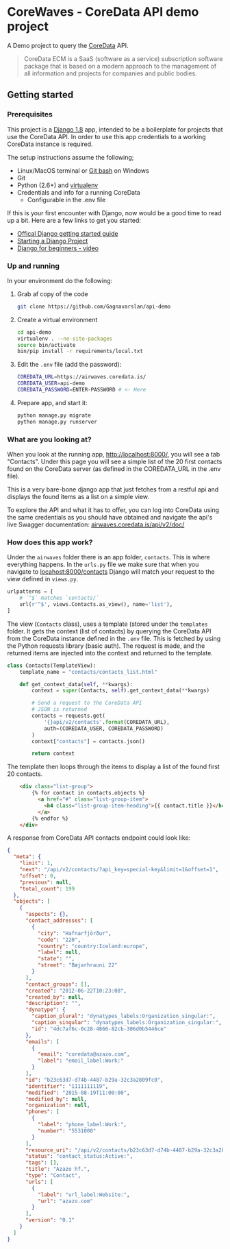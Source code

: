 # CoreWaves - CoreData API demo project
A Demo project to query the [CoreData](http://www.azazo.com/coredata/) API.

> CoreData ECM is a SaaS (software as a service) subscription software package
> that is based on a modern approach to the management of all information and
> projects for companies and public bodies.

## Getting started
### Prerequisites
This project is a [Django 1.8](https://www.djangoproject.com/) app, intended to
be a boilerplate for projects that use the CoreData API. In order to use this
app credentials to a working CoreData instance is required.

The setup instructions assume the following;

- Linux/MacOS terminal or [Git bash](https://git-scm.com/downloads) on Windows
- Git
- Python (2.6+) and [virtualenv](http://docs.python-guide.org/en/latest/dev/virtualenvs/) 
- Credentials and info for a running CoreData
    - Configurable in the .env file

If this is your first encounter with Django, now would be a good time to read
up a bit. Here are a few links to get you started:

- [Offical Django getting started guide](https://www.djangoproject.com/start/)
- [Starting a Django Project](https://realpython.com/learn/start-django/)
- [Django for beginners  - video](https://www.youtube.com/watch?v=zTNA0MtZwso)

### Up and running
In your environment do the following:

1. Grab af copy of the code

    ```sh
    git clone https://github.com/Gagnavarslan/api-demo
    ```
2. Create a virtual environment

    ```sh
    cd api-demo
    virtualenv . -—no-site-packages
    source bin/activate
    bin/pip install -r requirements/local.txt
    ```
3. Edit the `.env` file (add the password):

    ```sh
    COREDATA_URL=https://airwaves.coredata.is/
    COREDATA_USER=api-demo
    COREDATA_PASSWORD=ENTER-PASSWORD # <- Here
    ```
4. Prepare app, and start it:

    ```sh
    python manage.py migrate
    python manage.py runserver
    ```

### What are you looking at?
When you look at the running app,
[http://localhost:8000/](http://localhost:8000/), you will see a tab
"Contacts". Under this page you will see a simple list of the 20 first contacts
found on the CoreData server (as defined in the COREDATA_URL in the .env file).

This is a very bare-bone django app that just fetches from a restful api and
displays the found items as a list on a simple view.

To explore the API and what it has to offer, you can log into CoreData using
the same credentials as you should have obtained and navigate the api's live
Swagger documentation:
[airwaves.coredata.is/api/v2/doc/](https://airwaves.coredata.is/api/v2/doc/)

### How does this app work?
Under the `airwaves` folder there is an app folder, `contacts`. This is where
everything happens. In the `urls.py` file we make sure that when you navigate
to [locahost:8000/contacts](localhost:8000/contacts) Django will match your
request to the view defined in `views.py`.

```python
urlpatterns = [
    # `^$` matches `contacts/`
    url(r'^$', views.Contacts.as_view(), name='list'),
]
```

The view (`Contacts` class), uses a template (stored under the `templates`
folder. It gets the context (list of contacts) by querying the CoreData API
from the CoreData instance defined in the `.env` file. This is fetched by
using the Python requests library (basic auth). The request is made, and the
returned items are injected into the context and returned to the template.

```python
class Contacts(TemplateView):
    template_name = "contacts/contacts_list.html"

    def get_context_data(self, **kwargs):
        context = super(Contacts, self).get_context_data(**kwargs)

        # Send a request to the CoreData API
        # JSON is returned
        contacts = requests.get(
            '{}api/v2/contacts'.format(COREDATA_URL),
            auth=(COREDATA_USER, COREDATA_PASSWORD)
        )
        context["contacts"] = contacts.json()

        return context
```

The template then loops through the items to display a list of the found first
20 contacts.

```html
    <div class="list-group">
        {% for contact in contacts.objects %}
          <a href="#" class="list-group-item">
            <h4 class="list-group-item-heading">{{ contact.title }}</h4>
          </a>
        {% endfor %}
    </div>
```

A response from CoreData API contacts endpoint could look like:

```json
{
  "meta": {
    "limit": 1,
    "next": "/api/v2/contacts/?api_key=special-key&limit=1&offset=1",
    "offset": 0,
    "previous": null,
    "total_count": 199
  },
  "objects": [
    {
      "aspects": {},
      "contact_addresses": [
        {
          "city": "Hafnarfjörður",
          "code": "220",
          "country": "country:Iceland:europe",
          "label": null,
          "state": "",
          "street": "Bæjarhrauni 22"
        }
      ],
      "contact_groups": [],
      "created": "2012-06-22T10:23:08",
      "created_by": null,
      "description": "",
      "dynatype": {
        "caption_plural": "dynatypes_labels:Organization_singular:",
        "caption_singular": "dynatypes_labels:Organization_singular:",
        "id": "4dc7af6c-0c28-4866-82cb-306d0b5446ce"
      },
      "emails": [
        {
          "email": "coredata@azazo.com",
          "label": "email_label:Work:"
        }
      ],
      "id": "b23c63d7-d74b-4487-b29a-32c3a2809fc0",
      "identifier": "1111111119",
      "modified": "2015-08-19T11:00:00",
      "modified_by": null,
      "organization": null,
      "phones": [
        {
          "label": "phone_label:Work:",
          "number": "5531000"
        }
      ],
      "resource_uri": "/api/v2/contacts/b23c63d7-d74b-4487-b29a-32c3a2809fc0/",
      "status": "contact_status:Active:",
      "tags": [],
      "title": "Azazo hf.",
      "type": "Contact",
      "urls": [
        {
          "label": "url_label:Website:",
          "url": "azazo.com"
        }
      ],
      "version": "0.1"
    }
  ]
}
```
